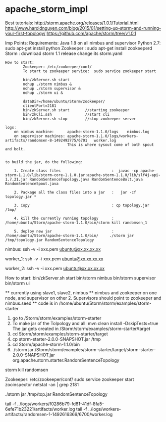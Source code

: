 # apache_storm_impl

Best tutorials: http://storm.apache.org/releases/1.0.1/Tutorial.html
				http://www.haroldnguyen.com/blog/2015/01/setting-up-storm-and-running-your-first-topology/
				https://github.com/apache/storm/tree/v1.0.1

Imp Points: 
	Requirements: Java 1.8  	on all nimbus and supervisor
				  Python 2.7:    sudo apt-get install python
				  Zookeeper : 	 sudo apt-get install zookeeperd
				  Storm     :    download storm 1.1 release
				  				 change its storm.yaml

	How to start: 
			Zookeeper: /etc/zookeeper/conf/
			To start te zookeeper service:	sudo service zookeeper start

			bin/zkServer.sh start 
			nohup ./storm nimbus &
			nohup ./storm supervisor &
			nohup ./storm ui &
							
			dataDir=/home/ubuntu/Storm/zookeeper/
			clientPort=2181
			bin/zkServer.sh start   	//starting zookeeper 
			bin/zkCli.ssh               //start cli
			bin/zkServer.sh stop		//stop zookeeper server

	logs:
		on nimbus machine:      apache-storm-1.1.0/logs    nimbus.log
		on supervisor machines: apache-storm-1.1.0/logs/workers-artifacts/randomsen-8-1492492775/6701  	worker.log
								This is where sysout come of both spout and bolt.


	to build the jar, do the following:

		1. Create class files                       :  javac -cp apache-storm-1.1.0/lib/storm-core-1.1.0.jar:apache-storm-1.1.0/lib/slf4j-api-1.7.21.jar RandomSentenceTopology.java RandomSentenceBolt.java RandomSentenceSpout.java 

		2. Package all the class files into a jar   :   jar -cf topology.jar *

		3. Copy								  		: cp topology.jar /tmp/

		4. kill the currently running topology      : /home/ubuntu/Storm/apache-storm-1.1.0/bin/storm kill randomsen_1

		5. deploy new jar					        : /home/ubuntu/Storm/apache-storm-1.1.0/bin/     ./storm jar /tmp/topology.jar RandomSentenceTopology

nimbus:     ssh -v -i xxx.pem ubuntu@xx.xx.xx.xx

worker_1: 	ssh -v -i xxx.pem ubuntu@xx.xx.xx.xx

worker_2: 	ssh -v -i xxx.pem ubuntu@xx.xx.xx.xx

How to start: 
			bin/zkServer.sh start 
			bin/storm nimbus
			bin/storm supervisor
			bin/storm ui


** currently using slave1, slave2, nimbus
** nimbus and zookeeper on one node, and supervisor on other 2. Supervisors should point to zookeeper and nimbus.seed
** code is in /home/ubuntu/Storm/storm/examples/storm-starter


1. go to /Storm/storm/examples/storm-starter
2. To make jar of the Tolpology and all:   mvn clean install -DskipTests=true
				The jar gets created in /Storm/storm/examples/storm-starter/target
3. cd Storm/storm/examples/storm-starter/target
4. cp storm-starter-2.0.0-SNAPSHOT.jar /tmp
5. cd Storm/apache-storm-1.1.0/bin
6. ./storm jar /Storm/storm/examples/storm-starter/target/storm-starter-2.0.0-SNAPSHOT.jar org.apache.storm.starter.RandomSentenceTopology

 storm kill randomsen



Zookeeper: /etc/zookeeper/conf/
sudo service zookeeper start
zooinspector 
netstat -an | grep 2181


./storm jar /tmp/top.jar RandomSentenceTopology

tail -f ../logs/workers/f0286b79-fd81-41df-8fa5-6efe71b23221/artifacts/worker.log
tail -f ../logs/workers-artifacts/randomsen-1-1492616369/6700/worker.log
